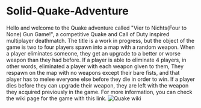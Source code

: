# Solid-Quake-Adventure
Hello and welcome to the Quake adventure called "Vier to Nichts(Four to None) Gun Game!", a competitive Quake and Call of Duty inspired multiplayer deathmatch.
The title is a work in progress, but the object of the game is
two to four players spawn into a map with a random weapon.
When a player eliminates someone, they get an upgrade to a better or worse weapon than they had before.
If a player is able to eliminate 4 players,
in other words, eliminated a player with each weapon given to them,
They respawn on the map with no weapons except their bare fists, and that player has to melee everyone else before they die in order to win.
If a player dies before they can upgrade their weapon, they are left with the  weapon they acquired previously in the game.
For more information, you can check the wiki page for the game with this link.
![Quake wiki](https://github.com/Kratosflare/Solid-Quake-Adventure.wiki.git)

